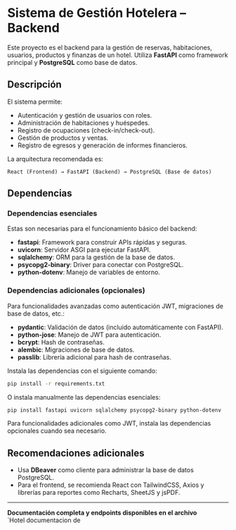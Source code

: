 # Sistema de Gestión Hotelera – Backend

Este proyecto es el backend para la gestión de reservas, habitaciones, usuarios, productos y finanzas de un hotel. Utiliza **FastAPI** como framework principal y **PostgreSQL** como base de datos.

## Descripción

El sistema permite:
- Autenticación y gestión de usuarios con roles.
- Administración de habitaciones y huéspedes.
- Registro de ocupaciones (check-in/check-out).
- Gestión de productos y ventas.
- Registro de egresos y generación de informes financieros.

La arquitectura recomendada es:
```
React (Frontend) → FastAPI (Backend) → PostgreSQL (Base de datos)
```

## Dependencias

### Dependencias esenciales
Estas son necesarias para el funcionamiento básico del backend:

- **fastapi**: Framework para construir APIs rápidas y seguras.
- **uvicorn**: Servidor ASGI para ejecutar FastAPI.
- **sqlalchemy**: ORM para la gestión de la base de datos.
- **psycopg2-binary**: Driver para conectar con PostgreSQL.
- **python-dotenv**: Manejo de variables de entorno.

### Dependencias adicionales (opcionales)
Para funcionalidades avanzadas como autenticación JWT, migraciones de base de datos, etc.:

- **pydantic**: Validación de datos (incluido automáticamente con FastAPI).
- **python-jose**: Manejo de JWT para autenticación.
- **bcrypt**: Hash de contraseñas.
- **alembic**: Migraciones de base de datos.
- **passlib**: Librería adicional para hash de contraseñas.

Instala las dependencias con el siguiente comando:

```bash
pip install -r requirements.txt
```

O instala manualmente las dependencias esenciales:

```bash
pip install fastapi uvicorn sqlalchemy psycopg2-binary python-dotenv
```

Para funcionalidades adicionales como JWT, instala las dependencias opcionales cuando sea necesario.

## Recomendaciones adicionales

- Usa **DBeaver** como cliente para administrar la base de datos PostgreSQL.
- Para el frontend, se recomienda React con TailwindCSS, Axios y librerías para reportes como Recharts, SheetJS y jsPDF.

---

**Documentación completa y endpoints disponibles en el archivo**  
`Hotel documentacion de
